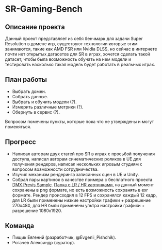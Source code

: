# SR-Gaming-Bench

## Описание проекта
Данный проект представляет из себя бенчмарк для задачи Super Resolution в домене игр, существуют технологии которые этим занимаются, такие как AMD FSR или Nvidia DLSS, но сейчас в интернете почти нет открытых датасетов для SR в играх, хочется сделать такой датасет, чтобы была возможность обучать на нем модели и тестировать насколько такая модель будет работать в реальных играх.

## План работы
- Выбрать домен.
- Собрать данные.
- Выбрать и обучить модели (?).
- Измерить различные метрики (?).
- Обернуть в сервис (?).

Вопросом помечены пункты, которые пока что не утверждены и могут поменяться.

## Прогресс
- Написал авторам двух статей про SR в играх с просьбой получения доступа, написал авторам синематических роликов в UE для получения рендеров, написал нескольких игровым студиям с вопросом возможности сотрудничества.
- Изучил механизм рендеринга записанных сцен в UE и Unity.
- Собрал пары картинок в качестве примера с бесплатного проекта [DMX Previs Sample](https://www.unrealengine.com/marketplace/en-US/product/dmx-previs-sample). [Папка с LR / HR картинками](https://drive.google.com/drive/folders/1Ym8jb0kKt_mTNJ05_uZierwGlG8C1_13?usp=sharing), на данный момент сохранены в png формате, но есть возможность сохранять в exr формате. Рендер происходил в 12 FPS и сохранялся каждый 12 кадр, для LR были применены низкие настройки графики + разрешение 270x480, для HR были применены ультра настройки графики + разрешение 1080x1920.

## Команда
- Пищик Евгений (разработчик, @Evgenii_Pishchik).
- Рогачев Александр (куратор).

